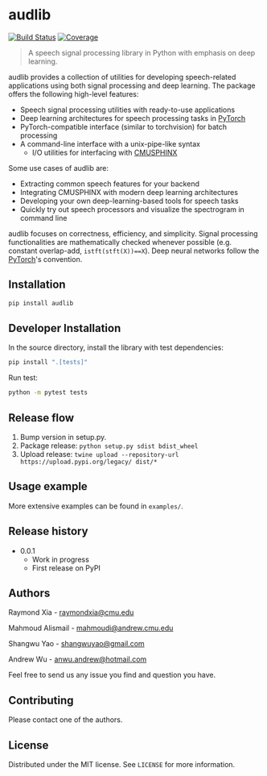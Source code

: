 # audlib

[![Build Status](https://travis-ci.com/raymondxyy/pyaudlib.svg?token=xNuzdfgseSXz1yHDnh9L&branch=master)](https://travis-ci.org/raymondxyy/pyaudlib)
[![Coverage](https://codecov.io/gh/raymondxyy/pyaudlib/branch/master/graph/badge.svg)](https://codecov.io/gh/raymondxyy/pyaudlib)

> A speech signal processing library in Python with emphasis on deep learning.

audlib provides a collection of utilities for developing speech-related applications using both signal processing and deep learning. The package offers the following high-level features:

- Speech signal processing utilities with ready-to-use applications
- Deep learning architectures for speech processing tasks in [PyTorch][pytorch]
- PyTorch-compatible interface (similar to torchvision) for batch processing
- A command-line interface with a unix-pipe-like syntax
  - I/O utilities for interfacing with [CMUSPHINX][sphinx]

Some use cases of audlib are:

- Extracting common speech features for your backend
- Integrating CMUSPHINX with modern deep learning architectures
- Developing your own deep-learning-based tools for speech tasks
- Quickly try out speech processors and visualize the spectrogram in command line

audlib focuses on correctness, efficiency, and simplicity. Signal processing functionalities are mathematically checked whenever possible (e.g. constant overlap-add, `istft(stft(X))==X`). Deep neural networks follow the [PyTorch][pytorch]'s convention.

## Installation

```sh
pip install audlib
```

## Developer Installation

In the source directory, install the library with test dependencies:

```sh
pip install ".[tests]"
```

Run test:

```sh
python -m pytest tests
```

## Release flow

1. Bump version in setup.py.
2. Package release: `python setup.py sdist bdist_wheel`
3. Upload release: `twine upload --repository-url https://upload.pypi.org/legacy/ dist/*`

## Usage example

More extensive examples can be found in `examples/`.

## Release history

- 0.0.1
  - Work in progress
  - First release on PyPI

## Authors

Raymond Xia - raymondxia@cmu.edu

Mahmoud Alismail - mahmoudi@andrew.cmu.edu

Shangwu Yao - shangwuyao@gmail.com

Andrew Wu - anwu.andrew@hotmail.com

Feel free to send us any issue you find and question you have.

## Contributing

Please contact one of the authors.

## License

Distributed under the MIT license. See ``LICENSE`` for more information.

[pytorch]: https://pytorch.org/
[sphinx]: https://cmusphinx.github.io/

